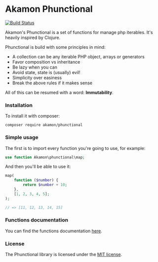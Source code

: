 # Akamon Phunctional
[![Build Status](https://magnum.travis-ci.com/Akamon/phunctional.svg?token=yPUWx5GE4x5sT2iLErqy)](https://magnum.travis-ci.com/Akamon/phunctional)

Akamon's Phunctional is a set of functions for manage php iterables. It's heavily inspired by Clojure.

Phunctional is build with some principles in mind:
 * A collection can be any iterable PHP object, arrays or generators
 * Favor composition vs inheritance
 * Be lazy when you can
 * Avoid state, state is (usually) evil!
 * Simplicity over easiness
 * Break the above rules if it makes sense

All of this can be resumed with a word: __Immutability__.

### Installation
To install it with composer:
```
composer require akamon/phunctional
```

### Simple usage
The first is to import every function you're going to use, for example:
```php
use function Akamon\phunctional\map;
```

And then you'll be able to use it:

```php
map(
    function ($number) {
        return $number + 10;
    },
    [1, 2, 3, 4, 5];
);

// => [11, 12, 13, 14, 15]
```

### Functions documentation
You can find the functions documentation [here](docs/docs.md).

### License
The Phunctional library is licensed under the [MIT license](http://opensource.org/licenses/MIT).
